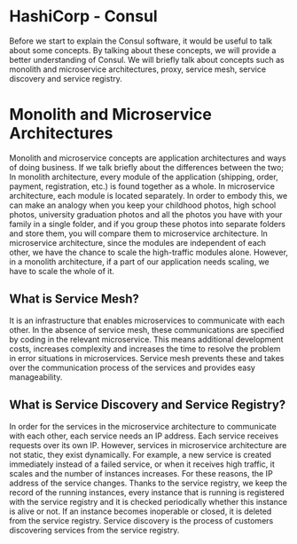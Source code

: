 # HashiCorp - Consul
Before we start to explain the Consul software, it would be useful to talk about some concepts. By talking about these concepts, we will provide a better understanding of Consul. We will briefly talk about concepts such as monolith and microservice architectures, proxy, service mesh, service discovery and service registry.
# Monolith and Microservice Architectures
Monolith and microservice concepts are application architectures and ways of doing business. If we talk briefly about the differences between the two; In monolith architecture, every module of the application (shipping, order, payment, registration, etc.) is found together as a whole. In microservice architecture, each module is located separately. In order to embody this, we can make an analogy when you keep your childhood photos, high school photos, university graduation photos and all the photos you have with your family in a single folder, and if you group these photos into separate folders and store them, you will compare them to microservice architecture. In microservice architecture, since the modules are independent of each other, we have the chance to scale the high-traffic modules alone. However, in a monolith architecture, if a part of our application needs scaling, we have to scale the whole of it.
## What is Service Mesh?
It is an infrastructure that enables microservices to communicate with each other. In the absence of service mesh, these communications are specified by coding in the relevant microservice. This means additional development costs, increases complexity and increases the time to resolve the problem in error situations in microservices. Service mesh prevents these and takes over the communication process of the services and provides easy manageability.
## What is Service Discovery and Service Registry?
In order for the services in the microservice architecture to communicate with each other, each service needs an IP address. Each service receives requests over its own IP. However, services in microservice architecture are not static, they exist dynamically. For example, a new service is created immediately instead of a failed service, or when it receives high traffic, it scales and the number of instances increases. For these reasons, the IP address of the service changes. Thanks to the service registry, we keep the record of the running instances, every instance that is running is registered with the service registry and it is checked periodically whether this instance is alive or not. If an instance becomes inoperable or closed, it is deleted from the service registry. Service discovery is the process of customers discovering services from the service registry.

